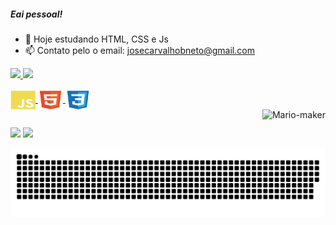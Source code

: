 ##### Eai pessoal!

- 🌱  Hoje estudando HTML, CSS e Js
- 📫 Contato pelo o email: josecarvalhobneto@gmail.com
 <div>
  <a href="https://github.com/gadamment">
  <img height="180px" src="https://github-readme-stats.vercel.app/api?username=gadamment&show_icons=true&theme=onedark&include_all_commits=true&count_private=true"/>
  <img height="180px" src="https://github-readme-stats.vercel.app/api/top-langs/?username=gadamment&layout=compact&langs_count=7&theme=onedark"/>
 </div>
  <div style="display: inline_block"><br>
  <img align="center" alt="Rafa-Js" height="30" width="40" src="https://raw.githubusercontent.com/devicons/devicon/master/icons/javascript/javascript-plain.svg">
  <img align="center" alt="Rafa-HTML" height="30" width="40" src="https://raw.githubusercontent.com/devicons/devicon/master/icons/html5/html5-original.svg">
  <img align="center" alt="Rafa-CSS" height="30" width="40" src="https://raw.githubusercontent.com/devicons/devicon/master/icons/css3/css3-original.svg">
  </div>
  <img align="right" alt="Mario-maker" src="https://i.giphy.com/media/H4nUqdNomOWzJfoIa6/giphy.webp">
 
   ##
 
<div> 
  <a href="https://www.linkedin.com/in/josé-de-carvalho-bastos-neto-8598b1218/" target="_blank"><img src="https://img.shields.io/badge/-LinkedIn-%230077B5?style=for-the-badge&logo=linkedin&logoColor=white" target="_blank"></a>
  <a href="https://www.facebook.com/josecarvalhob" target="_blank"><img src="https://img.shields.io/badge/Facebook-1877F2?style=for-the-badge&logo=facebook&logoColor=white" target="_blank"></a>
</div>
 
  ![Snake animation](https://github.com/gadamment/gadamment/blob/output/github-contribution-grid-snake.svg)
 
 </div>
